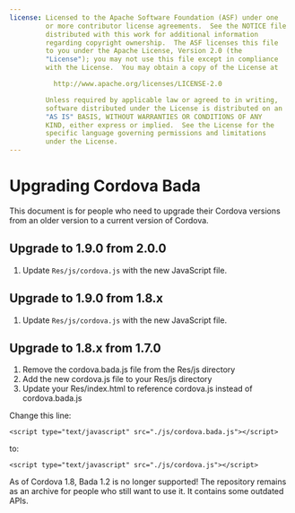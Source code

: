 ```yaml
---
license: Licensed to the Apache Software Foundation (ASF) under one
         or more contributor license agreements.  See the NOTICE file
         distributed with this work for additional information
         regarding copyright ownership.  The ASF licenses this file
         to you under the Apache License, Version 2.0 (the
         "License"); you may not use this file except in compliance
         with the License.  You may obtain a copy of the License at

           http://www.apache.org/licenses/LICENSE-2.0

         Unless required by applicable law or agreed to in writing,
         software distributed under the License is distributed on an
         "AS IS" BASIS, WITHOUT WARRANTIES OR CONDITIONS OF ANY
         KIND, either express or implied.  See the License for the
         specific language governing permissions and limitations
         under the License.
---
```


Upgrading Cordova Bada
======================

This document is for people who need to upgrade their Cordova versions from an
older version to a current version of Cordova.

## Upgrade to 1.9.0 from 2.0.0 ##

1. Update `Res/js/cordova.js` with the new JavaScript file.

## Upgrade to 1.9.0 from 1.8.x ##

1. Update `Res/js/cordova.js` with the new JavaScript file.

## Upgrade to 1.8.x from 1.7.0 ##

1. Remove the cordova.bada.js file from the Res/js directory
2. Add the new cordova.js file to your Res/js directory
3. Update your Res/index.html to reference cordova.js instead of cordova.bada.js

Change this line:

    <script type="text/javascript" src="./js/cordova.bada.js"></script>
to:

    <script type="text/javascript" src="./js/cordova.js"></script>

As of Cordova 1.8, Bada 1.2 is no longer supported! The repository
remains as an archive for people who still want to use it. It contains
some outdated APIs.
